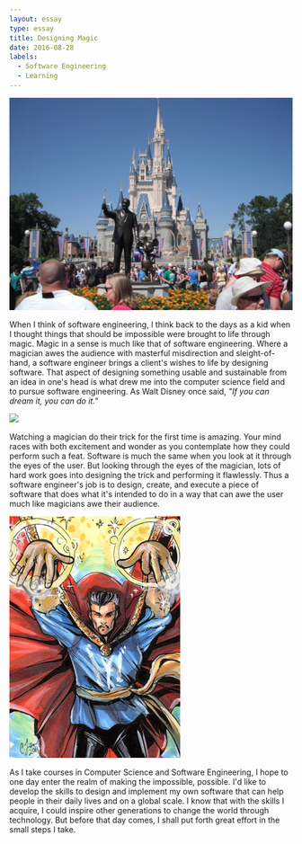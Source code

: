 ```yaml
---
layout: essay
type: essay
title: Designing Magic
date: 2016-08-28
labels:
  - Software Engineering
  - Learning
---
```


<img class="ui medium left circular floated image" src="../images/Day 4 Magic Kingdom.jpg">

When I think of software engineering, I think back to the days as a kid when I thought things that should be impossible were brought to life through magic. Magic in a sense is much like that of software engineering. Where a magician awes the audience with masterful misdirection and sleight-of-hand, a software engineer brings a client's wishes to life by designing software. That aspect of designing something usable and sustainable from an idea in one's head is what drew me into the computer science field and to pursue software engineering. As Walt Disney once said, *"If you can dream it, you can do it."*

<img class="ui medium left circular floated image" src="../images/Per Gosche.jpg">

Watching a magician do their trick for the first time is amazing. Your mind races with both excitement and wonder as you contemplate how they could perform such a feat. Software is much the same when you look at it through the eyes of the user. But looking through the eyes of the magician, lots of hard work goes into designing the trick and performing it flawlessly. Thus a software engineer's job is to design, create, and execute a piece of software that does what it's intended to do in a way that can awe the user much like magicians awe their audience. 

<img class="ui medium left circular floated image" src="../images/doctor_strange_sketch_card_by_heartofglitter.jpg">

As I take courses in Computer Science and Software Engineering, I hope to one day enter the realm of making the impossible, possible.
I'd like to develop the skills to design and implement my own software that can help people in their daily lives and on a global scale. I know that with the skills I acquire, I could inspire other generations to change the world through technology. But before that day comes, I shall put forth great effort in the small steps I take.

